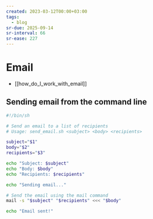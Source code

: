 ```yaml
---
created: 2023-03-12T00:00+03:00
tags:
  - blog
sr-due: 2025-09-14
sr-interval: 66
sr-ease: 227
---
```


# Email

- [[how_do_I_work_with_email]]

## Sending email from the command line

```sh
#!/bin/sh

# Send an email to a list of recipients
# Usage: send_email.sh <subject> <body> <recipients>

subject="$1"
body="$2"
recipients="$3"

echo "Subject: $subject"
echo "Body: $body"
echo "Recipients: $recipients"

echo "Sending email..."

# Send the email using the mail command
mail -s "$subject" "$recipients" <<< "$body"

echo "Email sent!"
```
